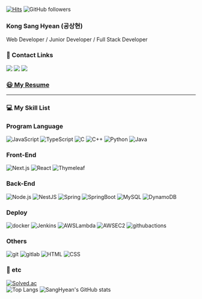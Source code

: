[![Hits](https://hits.seeyoufarm.com/api/count/incr/badge.svg?url=https%3A%2F%2Fgithub.com%2Friroan&count_bg=%2379C83D&title_bg=%23555555&icon=&icon_color=%23E7E7E7&title=hits&edge_flat=false)](https://github.com/kongsanggun)   ![GitHub followers](https://img.shields.io/github/followers/kongsanggun?style=social)
### **Kong Sang Hyean (공상현)** 
Web Developer / Junior Developer / Full Stack Developer
### **:link: Contact Links** 

<a href="https://snom.strongtrash.com"><img src="https://img.shields.io/badge/HomePage-E3EFF7?style=flat-square&logo=googlehome&logoColor=black"/></a> 
<a href="https://velog.io/@codingsnom/posts"><img src="https://img.shields.io/badge/Blog-0AC18E?style=flat-square&logo=Bitdefender&logoColor=white"/></a> 
<a href="www.linkedin.com/in/kongsanghyean"><img src="https://img.shields.io/badge/Linkedin-1758C2?style=flat-square&logo=Linkedin&logoColor=white"/>

### [**:smiley: My Resume**](https://drive.google.com/file/d/1K35IGITHK3Wx_wOlC4Amdz4DRs_jRtKh/view?usp=sharing) 

---

### **:computer: My Skill List**
### Program Language
![JavaScript](https://img.shields.io/badge/JavaScript-F7DF1E.svg?&style=for-the-badge&logo=JavaScript&logoColor=black)
![TypeScript](https://img.shields.io/badge/TypeScript-3178C6.svg?&style=for-the-badge&logo=TypeScript&logoColor=white)
![C](https://img.shields.io/badge/C-A8B9CC.svg?&style=for-the-badge&logo=c&logoColor=black)
![C++](https://img.shields.io/badge/C++-00599C.svg?&style=for-the-badge&logo=cplusplus&logoColor=white) 
![Python](https://img.shields.io/badge/Python-3776AB.svg?&style=for-the-badge&logo=python&logoColor=white)
![Java](https://img.shields.io/badge/Java-007396.svg?&style=for-the-badge&logo=Java&logoColor=white)
### Front-End
![Next.js](https://img.shields.io/badge/Next.js-000000.svg?&style=for-the-badge&logo=Next.js&logoColor=white)
![React](https://img.shields.io/badge/React-61DAFB.svg?&style=for-the-badge&logo=React&logoColor=black)
![Thymeleaf](https://img.shields.io/badge/Thymeleaf-005F0F.svg?&style=for-the-badge&logo=Thymeleaf&logoColor=white)
### Back-End
![Node.js](https://img.shields.io/badge/Node.js-339933.svg?&style=for-the-badge&logo=Node.js&logoColor=white) 
![NestJS](https://img.shields.io/badge/NestJS-E0234E.svg?&style=for-the-badge&logo=NestJS&logoColor=white)
![Spring](https://img.shields.io/badge/Spring-6DB33F.svg?&style=for-the-badge&logo=Spring&logoColor=white)
![SpringBoot](https://img.shields.io/badge/SpringBoot-6DB33F.svg?&style=for-the-badge&logo=SpringBoot&logoColor=white)
![MySQL](https://img.shields.io/badge/MySQL-4479A1.svg?&style=for-the-badge&logo=mysql&logoColor=white)
![DynamoDB](https://img.shields.io/badge/DynamoDB-4053D6.svg?&style=for-the-badge&logo=amazondynamodb&logoColor=white)
### Deploy
![docker](https://img.shields.io/badge/docker-2496ED.svg?&style=for-the-badge&logo=docker&logoColor=white) 
![Jenkins](https://img.shields.io/badge/Jenkins-D24939.svg?&style=for-the-badge&logo=Jenkins&logoColor=white)
![AWSLambda](https://img.shields.io/badge/Lambda-FF9900.svg?&style=for-the-badge&logo=awslambda&logoColor=white) 
![AWSEC2](https://img.shields.io/badge/EC2-FF9900.svg?&style=for-the-badge&logo=amazonec2&logoColor=white) 
![githubactions](https://img.shields.io/badge/githubactions-2088FF.svg?&style=for-the-badge&logo=githubactions&logoColor=white)
### Others
![git](https://img.shields.io/badge/Git-F05032.svg?&style=for-the-badge&logo=git&logoColor=white)
![gitlab](https://img.shields.io/badge/GitLab-FC6D26.svg?&style=for-the-badge&logo=gitlab&logoColor=white)
![HTML](https://img.shields.io/badge/HTML-E34F26.svg?&style=for-the-badge&logo=html5&logoColor=white)
![CSS](https://img.shields.io/badge/CSS-1572B6.svg?&style=for-the-badge&logo=css3&logoColor=white)

### **:guitar: etc**
[![Solved.ac](http://mazassumnida.wtf/api/v2/generate_badge?boj=rekarome)](https://solved.ac/rekarome)
</br>
![Top Langs](https://github-readme-stats.vercel.app/api/top-langs/?username=kongsanggun&theme=tokyonight)
![SangHyean's GitHub stats](https://github-readme-stats.vercel.app/api?username=kongsanggun&show_icons=true&theme=tokyonight)
